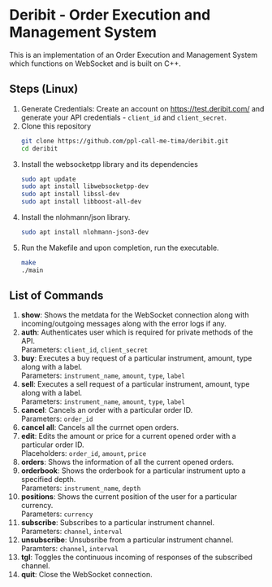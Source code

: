 # Deribit - Order Execution and Management System
This is an implementation of an Order Execution and Management System which functions on WebSocket and is built on C++.

## Steps (Linux)
1. Generate Credentials: Create an account on https://test.deribit.com/ and generate your API credentials - `client_id` and `client_secret`.
2. Clone this repository
    ```bash
    git clone https://github.com/ppl-call-me-tima/deribit.git
    cd deribit
    ```
3. Install the websocketpp library and its dependencies
    ```bash
    sudo apt update
    sudo apt install libwebsocketpp-dev
    sudo apt install libssl-dev
    sudo apt install libboost-all-dev
    ```
4. Install the nlohmann/json library.
    ```bash
    sudo apt install nlohmann-json3-dev
    ```
5. Run the Makefile and upon completion, run the executable.
    ```bash
    make
    ./main
    ```
## List of Commands
1. **show**: Shows the metdata for the WebSocket connection along with incoming/outgoing messages along with the error logs if any.
2. **auth**: Authenticates user which is required for private methods of the API.<br>
Parameters: `client_id`, `client_secret`
3. **buy**: Executes a buy request of a particular instrument, amount, type along with a label.<br>
Parameters: `instrument_name`, `amount`, `type`, `label`
4. **sell**: Executes a sell request of a particular instrument, amount, type along with a label.<br>
Parameters: `instrument_name`, `amount`, `type`, `label`
5. **cancel**: Cancels an order with a particular order ID.<br>
Parameters: `order_id`
6. **cancel all**: Cancels all the currnet open orders.
7. **edit**: Edits the amount or price for a current opened order with a particular order ID.<br>
Placeholders: `order_id`, `amount`, `price`
8. **orders**: Shows the information of all the current opened orders.
9. **orderbook**: Shows the orderbook for a particular instrument upto a specified depth.<br>
Parameters: `instrument_name`, `depth`
10. **positions**: Shows the current position of the user for a particular currency.<br>
Parameters: `currency`
11. **subscribe**: Subscribes to a particular instrument channel.<br>
Parameters: `channel`, `interval`
12. **unsubscribe**: Unsubsribe from a particular instrument channel.<br>
Paramters: `channel`, `interval`
13. **tgl**: Toggles the continuous incoming of responses of the subscribed channel.<br> 
14. **quit**: Close the WebSocket connection.